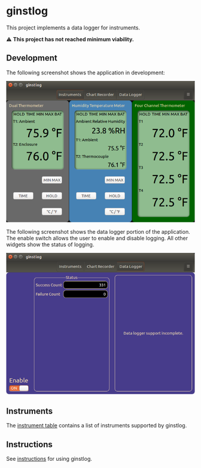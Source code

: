 # ginstlog
This project implements a data logger for instruments.

:warning: __This project has not reached minimum viability.__

## Development
The following screenshot shows the application in development:

![Development Screenshot](docs/ScreenShot.png)

The following screenshot shows the data logger portion of the application. The enable switch allows the user to enable and disable logging. All other widgets show the status of logging.

![Development Screenshot](docs/DataLogger.png)

## Instruments

The [instrument table](docs/Instruments.md) contains a list of instruments supported by ginstlog.

## Instructions

See [instructions](docs/instructions/index.md) for using ginstlog.
